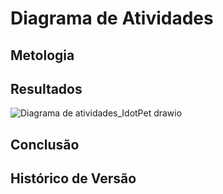 # Diagrama de Atividades

## Metologia 

## Resultados
![Diagrama de atividades_IdotPet drawio](https://user-images.githubusercontent.com/67024690/204844351-b42814aa-7215-40e4-ab63-83f5c9558510.png)

## Conclusão

## Histórico de Versão
